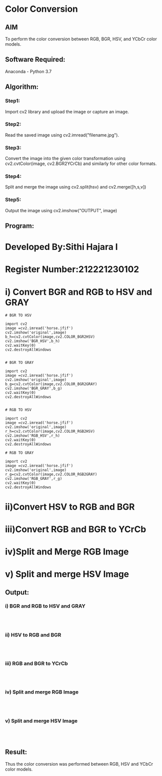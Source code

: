 # Color Conversion
## AIM
To perform the color conversion between RGB, BGR, HSV, and YCbCr color models.

## Software Required:
Anaconda - Python 3.7
## Algorithm:
### Step1:
Import cv2 library and upload the image or capture an image.

### Step2:
Read the saved image using cv2.imread("filename.jpg").

### Step3:
Convert the image into the given color transformation using cv2.cvtColor(image, cv2.BGR2YCrCb) and similarly for other color formats.

### Step4:
Split and merge the image using cv2.split(hsv) and cv2.merge([h,s,v])

### Step5:
Output the image using cv2.imshow("OUTPUT", image)

## Program:

# Developed By:Sithi Hajara I
# Register Number:212221230102

# i) Convert BGR and RGB to HSV and GRAY
```
# BGR TO HSV

import cv2
image =cv2.imread('horse.jfif')
cv2.imshow('original',image)
b_h=cv2.cvtColor(image,cv2.COLOR_BGR2HSV)
cv2.imshow('BGR_HSV',b_h)
cv2.waitKey(0)
cv2.destroyAllWindows


# BGR TO GRAY

import cv2
image =cv2.imread('horse.jfif')
cv2.imshow('original',image)
b_g=cv2.cvtColor(image,cv2.COLOR_BGR2GRAY)
cv2.imshow('BGR_GRAY',b_g)
cv2.waitKey(0)
cv2.destroyAllWindows


# RGB TO HSV

import cv2
image =cv2.imread('horse.jfif')
cv2.imshow('original',image)
r_h=cv2.cvtColor(image,cv2.COLOR_RGB2HSV)
cv2.imshow('RGB_HSV',r_h)
cv2.waitKey(0)
cv2.destroyAllWindows

# RGB TO GRAY

import cv2
image =cv2.imread('horse.jfif')
cv2.imshow('original',image)
r_g=cv2.cvtColor(image,cv2.COLOR_RGB2GRAY)
cv2.imshow('RGB_GRAY',r_g)
cv2.waitKey(0)
cv2.destroyAllWindows

```
# ii)Convert HSV to RGB and BGR





# iii)Convert RGB and BGR to YCrCb




# iv)Split and Merge RGB Image




# v) Split and merge HSV Image





## Output:
### i) BGR and RGB to HSV and GRAY
<br>
<br>

### ii) HSV to RGB and BGR
<br>
<br>

### iii) RGB and BGR to YCrCb
<br>
<br>

### iv) Split and merge RGB Image
<br>
<br>

### v) Split and merge HSV Image
<br>
<br>


## Result:
Thus the color conversion was performed between RGB, HSV and YCbCr color models.
